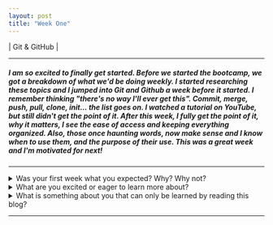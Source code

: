```yaml
---
layout: post
title: "Week One"
---
```


| Git & GitHub |

<hr>

##### I am _so_ excited to finally get started. Before we started the bootcamp, we got a breakdown of what we'd be doing weekly. I started researching these topics and I jumped into Git and Github a week before it started. I remember thinking "there's no way I'll ever get this". Commit, merge, push, pull, clone, init... the list goes on. I watched a tutorial on YouTube, but still didn't get the point of it. After this week, I fully get the point of it, why it matters, I see the ease of access and keeping everything organized. Also, those once haunting words, now make sense and I know when to use them, and the purpose of their use. This was a great week and I'm motivated for next!

<hr>

<details>

<summary>Was your first week what you expected? Why? Why not?</summary>

<br />
  The first week of the bootcamp was a mix of what was expected and what wasn't. I came in with the mindset that there was going to be no room for error. After the first few days, I now feel comfortable that we're able to fail, not be judged and that it's part of the learning process. I enjoy the learn, build, and measure model that's being presented. I feel that I have had an adequate amount of time to learn the material, use the knowledge to build this blog and now I'm able to measure what I need to revisit or continue learning in order to be successful.
   
</details>

<details>

  <summary>What are you excited or eager to learn more about?</summary>

  <br />
  I am excited to dig deeper into Web Development and lay a basic foundation of knowledge that I can build upon. I have a basic understanding of HTML and CSS, but look forward to diving into Javascript! I am eager to learn about the backend of development to understand how everything works behind the scene.
  
 </details>
 
 <details>

  <summary>What is something about you that can only be learned by reading this blog?</summary>

  <br />

    I have never written a blog before, nor have I realized that I would enjoy it as much before starting this one. I look forward to updating it weekly so you can follow along with my journey. I've had four jobs since I started working at 16. I was at my first job for two years, the second a year, the third eight years and my most recent job going on four years. During this bootcamp will be the first time I've not worked since I've been 16.

  </details>

  <hr>

